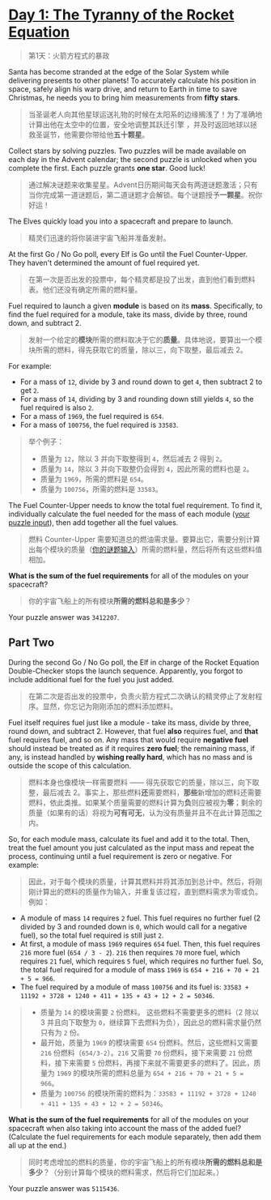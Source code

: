 # [Day 1: The Tyranny of the Rocket Equation](https://adventofcode.com/2019/day/1)

> 第1天：火箭方程式的暴政

Santa has become stranded at the edge of the Solar System while delivering presents to other planets! To accurately calculate his position in space, safely align his warp drive, and return to Earth in time to save Christmas, he needs you to bring him measurements from **fifty stars**.

> 当圣诞老人向其他星球运送礼物的时候在太阳系的边缘搁浅了！为了准确地计算出他在太空中的位置，安全地调整其跃迁引擎 ，并及时返回地球以拯救圣诞节，他需要你带给他**五十颗星**。

Collect stars by solving puzzles. Two puzzles will be made available on each day in the Advent calendar; the second puzzle is unlocked when you complete the first. Each puzzle grants **one star**. Good luck!

> 通过解决谜题来收集星星。Advent日历期间每天会有两道谜题激活；只有当你完成第一道谜题后，第二道谜题才会解锁。每个谜题授予**一颗星**。祝你好运！

The Elves quickly load you into a spacecraft and prepare to launch.

> 精灵们迅速的将你装进宇宙飞船并准备发射。

At the first Go / No Go poll, every Elf is Go until the Fuel Counter-Upper. They haven't determined the amount of fuel required yet.

> 在第一次是否出发的投票中，每个精灵都是投了出发，直到他们看到燃料表。他们还没有确定所需的燃料量。

Fuel required to launch a given **module** is based on its **mass**. Specifically, to find the fuel required for a module, take its mass, divide by three, round down, and subtract 2.

> 发射一个给定的**模块**所需的燃料取决于它的**质量**。具体地说，要算出一个模块所需的燃料，得先获取它的质量，除以三，向下取整，最后减去 2。

For example:

- For a mass of `12`, divide by 3 and round down to get `4`, then subtract 2 to get `2`.
- For a mass of `14`, dividing by 3 and rounding down still yields `4`, so the fuel required is also `2`.
- For a mass of `1969`, the fuel required is `654`.
- For a mass of `100756`, the fuel required is `33583`.

> 举个例子：
>
> - 质量为 `12`，除以 3 并向下取整得到 `4`，然后减去 2 得到 `2`。
> - 质量为 `14`，除以 3 并向下取整仍会得到 `4`，因此所需的燃料也是 `2`。
> - 质量为 `1969`，所需的燃料是 `654`。
> - 质量为 `100756`，所需的燃料是 `33583`。

The Fuel Counter-Upper needs to know the total fuel requirement. To find it, individually calculate the fuel needed for the mass of each module ([your puzzle input](day1.txt)), then add together all the fuel values.

> 燃料 Counter-Upper 需要知道总的燃油需求量。要算出它，需要分别计算出每个模块的质量（[你的谜题输入](day1.txt)）所需的燃料量，然后将所有这些燃料值相加。

**What is the sum of the fuel requirements** for all of the modules on your spacecraft?

> 你的宇宙飞船上的所有模块**所需的燃料总和是多少**？

Your puzzle answer was `3412207`.

## Part Two

During the second Go / No Go poll, the Elf in charge of the Rocket Equation Double-Checker stops the launch sequence. Apparently, you forgot to include additional fuel for the fuel you just added.

> 在第二次是否出发的投票中，负责火箭方程式二次确认的精灵停止了发射程序。显然，你忘记为刚刚添加的燃料添加燃料。

Fuel itself requires fuel just like a module - take its mass, divide by three, round down, and subtract 2. However, that fuel **also** requires fuel, and **that** fuel requires fuel, and so on. Any mass that would require **negative fuel** should instead be treated as if it requires **zero fuel**; the remaining mass, if any, is instead handled by **wishing really hard**, which has no mass and is outside the scope of this calculation.

> 燃料本身也像模块一样需要燃料 —— 得先获取它的质量，除以三，向下取整，最后减去 2。事实上，那些燃料**还**需要燃料，**那些**新增加的燃料还需要燃料，依此类推。如果某个质量需要的燃料计算为**负**则应被视为**零**；剩余的质量（如果有的话）将视为**可有可无**，认为没有质量并且不在此计算范围之内。

So, for each module mass, calculate its fuel and add it to the total. Then, treat the fuel amount you just calculated as the input mass and repeat the process, continuing until a fuel requirement is zero or negative. For example:

> 因此，对于每个模块的质量，计算其燃料并将其添加到总计中。然后，将刚刚计算出的燃料的质量作为输入，并重复该过程，直到燃料需求为零或负。例如：

- A module of mass `14` requires `2` fuel. This fuel requires no further fuel (2 divided by 3 and rounded down is `0`, which would call for a negative fuel), so the total fuel required is still just `2`.
- At first, a module of mass `1969` requires `654` fuel. Then, this fuel requires `216` more fuel (`654 / 3 - 2`). `216` then requires `70` more fuel, which requires `21` fuel, which requires `5` fuel, which requires no further fuel. So, the total fuel required for a module of mass `1969` is `654 + 216 + 70 + 21 + 5 = 966`.
- The fuel required by a module of mass `100756` and its fuel is: `33583 + 11192 + 3728 + 1240 + 411 + 135 + 43 + 12 + 2 = 50346`.

> - 质量为 `14` 的模块需要 `2` 份燃料。 这些燃料不需要更多的燃料（2 除以 3 并且向下取整为 `0`，继续算下去燃料为负），因此总的燃料需求量仍然只有为 `2` 份。
> - 最开始，质量为 `1969` 的模块需要 `654` 份燃料。然后，这些燃料又需要 `216` 份燃料（`654/3-2`）。`216` 又需要 `70` 份燃料，接下来需要 `21` 份燃料，接下来需要 `5` 份燃料，再接下来就不需要更多的燃料了。因此，质量为 `1969` 的模块所需的燃料总量为 `654 + 216 + 70 + 21 + 5 = 966`。
> - 质量为 `100756` 的模块所需的燃料为：`33583 + 11192 + 3728 + 1240 + 411 + 135 + 43 + 12 + 2 = 50346`。

**What is the sum of the fuel requirements** for all of the modules on your spacecraft when also taking into account the mass of the added fuel? (Calculate the fuel requirements for each module separately, then add them all up at the end.)

> 同时考虑增加的燃料的质量，你的宇宙飞船上的所有模块**所需的燃料总和是多少**？（分别计算每个模块的燃料需求，然后将它们加起来。）

Your puzzle answer was `5115436`.
